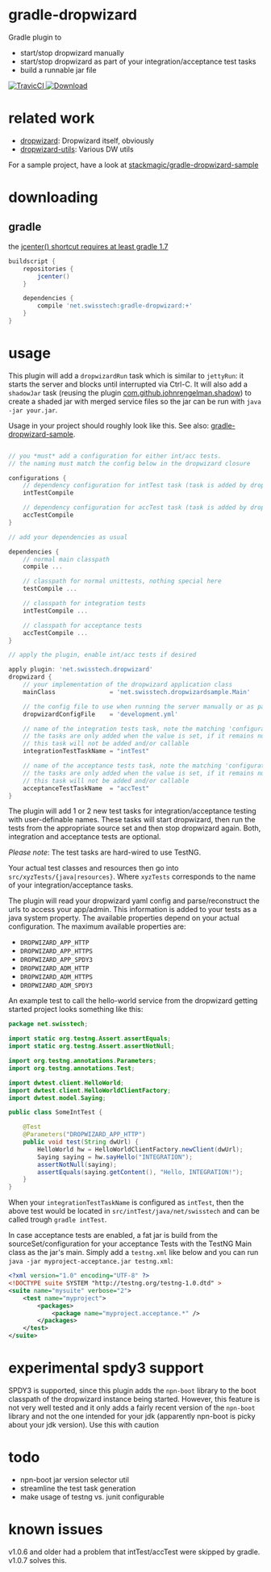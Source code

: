
gradle-dropwizard
=================

Gradle plugin to

* start/stop dropwizard manually
* start/stop dropwizard as part of your integration/acceptance test tasks
* build a runnable jar file

[ ![TravicCI](https://travis-ci.org/stackmagic/gradle-dropwizard.svg?branch=master) ](https://travis-ci.org/stackmagic/gradle-dropwizard)
[ ![Download](https://api.bintray.com/packages/stackmagic/maven/gradle-dropwizard/images/download.svg) ](https://bintray.com/stackmagic/maven/gradle-dropwizard/_latestVersion)

related work
============

* [dropwizard](http://dropwizard.io): Dropwizard itself, obviously
* [dropwizard-utils](https://github.com/stackmagic/dropwizard-utils): Various DW utils

For a sample project, have a look at [stackmagic/gradle-dropwizard-sample](https://github.com/stackmagic/gradle-dropwizard-sample)

downloading
===========

gradle
------

the [jcenter() shortcut requires at least gradle 1.7](http://www.gradle.org/docs/1.7/release-notes#jcenter-repository-support)

```groovy
buildscript {
    repositories {
        jcenter()
    }

    dependencies {
        compile 'net.swisstech:gradle-dropwizard:+'
    }
}
```

usage
=====

This plugin will add a `dropwizardRun` task which is similar to `jettyRun`: it starts the server and blocks until interrupted via Ctrl-C. It will also add a `shadowJar` task (reusing the plugin [com.github.johnrengelman.shadow](https://github.com/johnrengelman/shadow/)) to create a shaded jar with merged service files so the jar can be run with `java -jar your.jar`.

Usage in your project should roughly look like this. See also: [gradle-dropwizard-sample](https://github.com/stackmagic/gradle-dropwizard-sample).

```groovy

// you *must* add a configuration for either int/acc tests.
// the naming must match the config below in the dropwizard closure

configurations {
	// dependency configuration for intTest task (task is added by dropwizard plugin)
	intTestCompile

	// dependency configuration for accTest task (task is added by dropwizard plugin)
	accTestCompile
}

// add your dependencies as usual

dependencies {
	// normal main classpath
	compile ...

	// classpath for normal unittests, nothing special here
	testCompile ...

	// classpath for integration tests
	intTestCompile ...

	// classpath for acceptance tests
	accTestCompile ...
}

// apply the plugin, enable int/acc tests if desired

apply plugin: 'net.swisstech.dropwizard'
dropwizard {
	// your implementation of the dropwizard application class
	mainClass               = 'net.swisstech.dropwizardsample.Main'

	// the config file to use when running the server manually or as part of the tests
	dropwizardConfigFile    = 'development.yml'

	// name of the integration tests task, note the matching 'configuration' above.
	// the tasks are only added when the value is set, if it remains null (the default)
	// this task will not be added and/or callable
	integrationTestTaskName = "intTest"

	// name of the acceptance tests task, note the matching 'configuration' above.
	// the tasks are only added when the value is set, if it remains null (the default)
	// this task will not be added and/or callable
	acceptanceTestTaskName  = "accTest"
}
```

The plugin will add 1 or 2 new test tasks for integration/acceptance testing with user-definable names. These tasks will start dropwizard, then run the tests from the appropriate source set and then stop dropwizard again. Both, integration and acceptance tests are optional.

*Please note*: The test tasks are hard-wired to use TestNG.

Your actual test classes and resources then go into `src/xyzTests/{java|resources}`. Where `xyzTests` corresponds to the
name of your integration/acceptance tasks.

The plugin will read your dropwizard yaml config and parse/reconstruct the urls to access your app/admin. This information is added to your tests as a java system property. The available properties depend on your actual configuration. The maximum available properties are:

* `DROPWIZARD_APP_HTTP`
* `DROPWIZARD_APP_HTTPS`
* `DROPWIZARD_APP_SPDY3`
* `DROPWIZARD_ADM_HTTP`
* `DROPWIZARD_ADM_HTTPS`
* `DROPWIZARD_ADM_SPDY3`

An example test to call the hello-world service from the dropwizard getting started project looks something like this:

```java
package net.swisstech;

import static org.testng.Assert.assertEquals;
import static org.testng.Assert.assertNotNull;

import org.testng.annotations.Parameters;
import org.testng.annotations.Test;

import dwtest.client.HelloWorld;
import dwtest.client.HelloWorldClientFactory;
import dwtest.model.Saying;

public class SomeIntTest {

	@Test
	@Parameters("DROPWIZARD_APP_HTTP")
	public void test(String dwUrl) {
		HelloWorld hw = HelloWorldClientFactory.newClient(dwUrl);
		Saying saying = hw.sayHello("INTEGRATION");
		assertNotNull(saying);
		assertEquals(saying.getContent(), "Hello, INTEGRATION!");
	}
}
```

When your `integrationTestTaskName` is configured as `intTest`, then the above test would be located in `src/intTest/java/net/swisstech` and can be called trough `gradle intTest`.

In case acceptance tests are enabled, a fat jar is build from the sourceSet/configuration for your acceptance Tests with the TestNG Main class as the jar's main. Simply add a `testng.xml` like below and you can run `java -jar myproject-acceptance.jar testng.xml`:

```xml
<?xml version="1.0" encoding="UTF-8" ?>
<!DOCTYPE suite SYSTEM "http://testng.org/testng-1.0.dtd" >
<suite name="mysuite" verbose="2">
	<test name="myproject">
		<packages>
			<package name="myproject.acceptance.*" />
		</packages>
	</test>
</suite>
```

experimental spdy3 support
==========================

SPDY3 is supported, since this plugin adds the `npn-boot` library to the boot classpath of the dropwizard instance being started. However, this feature is not very well tested and it only adds a fairly recent version of the `npn-boot` library and not the one intended for your jdk (apparently npn-boot is picky about your jdk version). Use this with caution

todo
====

* npn-boot jar version selector util
* streamline the test task generation
* make usage of testng vs. junit configurable

known issues
============

v1.0.6 and older had a problem that intTest/accTest were skipped by gradle. v1.0.7 solves this.

